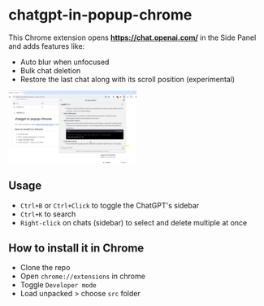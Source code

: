 # chatgpt-in-popup-chrome

This Chrome extension opens **https://chat.openai.com/** in the Side Panel and adds features like:
- Auto blur when unfocused
- Bulk chat deletion
- Restore the last chat along with its scroll position (experimental)

<img src="https://github.com/dpikalov/chatgpt-in-popup-chrome/blob/main/artworks/screenshot.png?raw=true" width="50%">

## Usage

- `Ctrl+B` or `Ctrl+Click` to toggle the ChatGPT's sidebar
- `Ctrl+K` to search
- `Right-click` on chats (sidebar) to select and delete multiple at once


## How to install it in Chrome
- Clone the repo
- Open ```chrome://extensions``` in chrome
- Toggle ```Developer mode```
- Load unpacked > choose ```src``` folder
  




